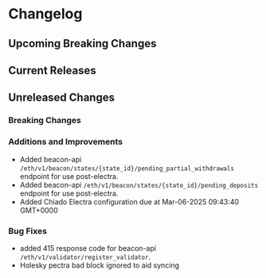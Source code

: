 # Changelog

## Upcoming Breaking Changes

## Current Releases

## Unreleased Changes

### Breaking Changes

### Additions and Improvements
 - Added beacon-api `/eth/v1/beacon/states/{state_id}/pending_partial_withdrawals` endpoint for use post-electra.
 - Added beacon-api `/eth/v1/beacon/states/{state_id}/pending_deposits` endpoint for use post-electra.
 - Added Chiado Electra configuration due at Mar-06-2025 09:43:40 GMT+0000

### Bug Fixes
 - added 415 response code for beacon-api `/eth/v1/validator/register_validator`.
 - Holesky pectra bad block ignored to aid syncing
